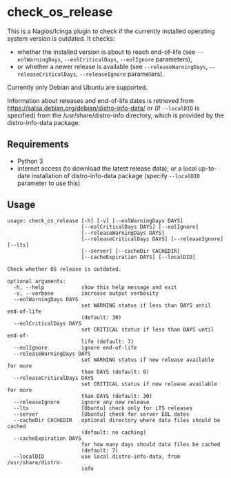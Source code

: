 # check_os_release #

This is a Nagios/Icinga plugin to check if the currently installed operating system version is outdated. It checks:
- whether the installed version is about to reach end-of-life (see `--eolWarningDays`, `--eolCriticalDays`, `--eolIgnore` parameters),
- or whether a newer release is available (see `--releaseWarningDays`, `--releaseCriticalDays`, `--releaseIgnore` parameters).

Currently only Debian and Ubuntu are supported.

Information about releases and end-of-life dates is retrieved from https://salsa.debian.org/debian/distro-info-data/ or (if `--localDID` is specified) from the /usr/share/distro-info directory, which is provided by the distro-info-data package.

## Requirements

* Python 3
* internet access (to download the latest release data); or a local up-to-date installation of distro-info-data package (specify `--localDID` parameter to use this)


## Usage ##
```
usage: check_os_release [-h] [-v] [--eolWarningDays DAYS]
                        [--eolCriticalDays DAYS] [--eolIgnore]
                        [--releaseWarningDays DAYS]
                        [--releaseCriticalDays DAYS] [--releaseIgnore] [--lts]
                        [--server] [--cacheDir CACHEDIR]
                        [--cacheExpiration DAYS] [--localDID]

Check whether OS release is outdated.

optional arguments:
  -h, --help            show this help message and exit
  -v, --verbose         increase output verbosity
  --eolWarningDays DAYS
                        set WARNING status if less than DAYS until end-of-life
                        (default: 30)
  --eolCriticalDays DAYS
                        set CRITICAL status if less than DAYS until end-of-
                        life (default: 7)
  --eolIgnore           ignore end-of-life
  --releaseWarningDays DAYS
                        set WARNING status if new release available for more
                        than DAYS (default: 0)
  --releaseCriticalDays DAYS
                        set CRITICAL status if new release available for more
                        than DAYS (default: 30)
  --releaseIgnore       ignore any new release
  --lts                 [Ubuntu] check only for LTS releases
  --server              [Ubuntu] check for server EOL dates
  --cacheDir CACHEDIR   optional directory where data files should be cached
                        (default: no caching)
  --cacheExpiration DAYS
                        for how many days should data files be cached
                        (default: 7)
  --localDID            use local distro-info-data, from /usr/share/distro-
                        info
```
